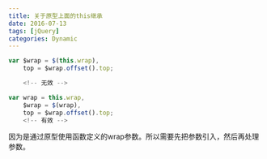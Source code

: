 ```yaml
---
title: 关于原型上面的this继承
date: 2016-07-13
tags: [jQuery]
categories: Dynamic
---
```


```javascript
var $wrap = $(this.wrap),
    top = $wrap.offset().top;

    <!-- 无效 -->

var wrap = this.wrap,
    $wrap = $(wrap),
    top = $wrap.offset().top;
    <!-- 有效 -->
```

因为是通过原型使用函数定义的wrap参数。所以需要先把参数引入，然后再处理参数。